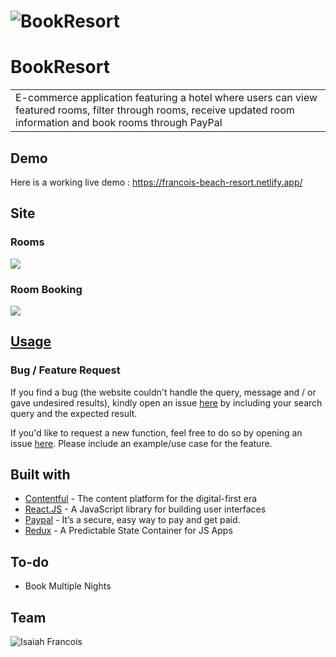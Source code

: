# ![BookResort](https://i.imgur.com/tyifVOs.png)
# BookResort
<table>
<tr>
<td>
  E-commerce application featuring a hotel where users can view featured rooms, filter through rooms, receive updated room information and book rooms through PayPal
</td>
</tr>
</table>


## Demo
Here is a working live demo :  https://francois-beach-resort.netlify.app/


## Site

### Rooms
![](https://i.imgur.com/WJbh1P1.png)

### Room Booking
![](https://i.imgur.com/It2qqmL.png)


## [Usage](https://github.com/FrancoisCoding/Hotel-Reservation) 


### Bug / Feature Request

If you find a bug (the website couldn't handle the query, message and / or gave undesired results), kindly open an issue [here](https://github.com/FrancoisCoding/Hotel-Reservation/issues/new) by including your search query and the expected result.

If you'd like to request a new function, feel free to do so by opening an issue [here](https://github.com/FrancoisCoding/Hotel-Reservation/issues/new). Please include an example/use case for the feature.


## Built with 

- [Contentful](https://www.contentful.com/) - The content platform for the digital-first era
- [React.JS](https://reactjs.org/) - A JavaScript library for building user interfaces
- [Paypal](https://www.paypal.com/) - It’s a secure, easy way to pay and get paid.
- [Redux](https://redux.js.org/) - A Predictable State Container for JS Apps


## To-do
- Book Multiple Nights

## Team

![Isaiah Francois](https://avatars3.githubusercontent.com/u/42652624?s=460&u=67ee8021c518676f3ec3e99d8c12906b36842365&v=4)



